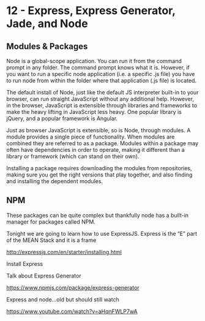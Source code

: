 # 12 - Express, Express Generator, Jade, and Node #

## Modules & Packages ##
Node is a global-scope application. You can run it from the command prompt in any folder. The command prompt knows what it is. However, if you want to run a specific node application (i.e. a specific .js file) you have to run node from within the folder where that application (.js file) is located.

The default install of Node, just like the default JS interpreter built-in to your browser, can run straight JavaScript without any additional help. However, in the browser, JavaScript is extensible through libraries and frameworks to make the heavy lifting in JavaScript less heavy. One popular library is jQuery, and a popular framework is Angular. 

Just as browser JavaScript is extensible, so is Node, through modules. A module provides a single piece of functionality. When modules are combined they are referred to as a package. Modules within a package may often have dependencies in order to operate, making it different than a library or framework (which can stand on their own). 

Installing a package requires downloading the modules from repositories, making sure you get the right versions that play together, and also finding and installing the dependent modules.

## NPM ##
These packages can be quite complex but thankfully node has a built-in manager for packages called NPM.

Tonight we are going to learn how to use ExpressJS. Express is the “E” part of the MEAN Stack and it is a frame 

http://expressjs.com/en/starter/installing.html

Install Express


Talk about Express Generator

https://www.npmjs.com/package/express-generator


Express and node…old but should still watch

https://www.youtube.com/watch?v=aHqnFWLP7wA



